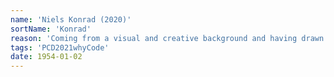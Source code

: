 ```yaml
---
name: 'Niels Konrad (2020)'
sortName: 'Konrad'
reason: 'Coming from a visual and creative background and having drawn and sketched for as long as I can remember, I started coding rather late in life. When I started studying deisgn, I remember I saw coding and prototyping with code as a little spark, a little bit of magic that could breathe life into already appealing visual design. Not that static graphic design, print and posters are in anyway boring or will ever go out of fashion, but I thought why not make graphic design react to your presence and make it surprise? That’s why I started coding and why I still code today'
tags: 'PCD2021whyCode'
date: 1954-01-02
---
```

